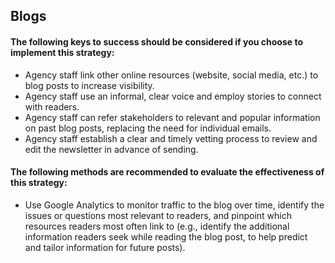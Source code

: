 ## Blogs 
#### The following keys to success should be considered if you choose to implement this strategy:
- Agency staff link other online resources (website, social media, etc.) to blog posts to increase visibility. 
- Agency staff use an informal, clear voice and employ stories to connect with readers. 
- Agency staff can refer stakeholders to relevant and popular information on past blog posts, replacing the need for individual emails.
- Agency staff establish a clear and timely vetting process to review and edit the newsletter in advance of sending. 

#### The following methods are recommended to evaluate the effectiveness of this strategy:
- Use Google Analytics to monitor traffic to the blog over time, identify the issues or questions most relevant to readers, and pinpoint which resources readers most often link to (e.g., identify the additional information readers seek while reading the blog post, to help predict and tailor information for future posts).
